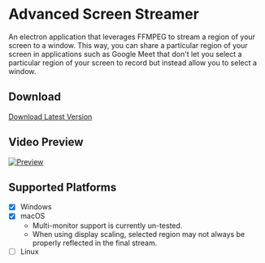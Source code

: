 # Advanced Screen Streamer

An electron application that leverages FFMPEG to stream a region of your screen to a window. This way, you can share a particular region of your screen in applications such as Google Meet that don't let you select a particular region of your screen to record but instead allow you to select a window.

## Download

[Download Latest Version](https://github.com/nathan-fiscaletti/advanced-screen-streamer/releases/latest)

## Video Preview

[![Preview](https://i.imgur.com/Ouyc0f0.png)](https://www.youtube.com/watch?v=lFQPclWUjqw)

## Supported Platforms 

- [X] Windows
- [X] macOS
    - Multi-monitor support is currently un-tested.
    - When using display scaling, selected region may not always be properly reflected in the final stream.
- [ ] Linux
